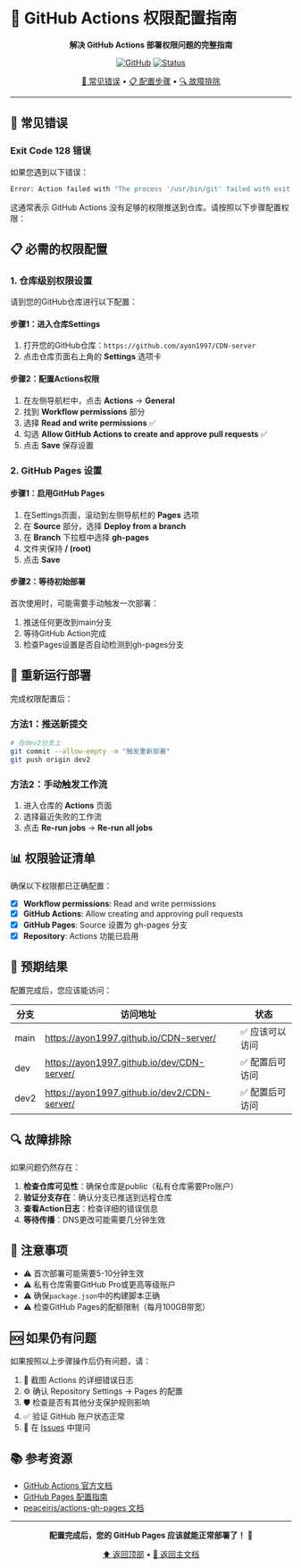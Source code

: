 # 🔐 GitHub Actions 权限配置指南

<div align="center">

**解决 GitHub Actions 部署权限问题的完整指南**

[![GitHub](https://img.shields.io/badge/GitHub-Actions-2088FF?logo=github-actions)](https://github.com/features/actions)
[![Status](https://img.shields.io/badge/Status-Updated-success)]()

[🚨 常见错误](#-常见错误) • [📋 配置步骤](#-必需的权限配置) • [🔍 故障排除](#-故障排除)

</div>

---

## 🚨 常见错误

### Exit Code 128 错误

如果您遇到以下错误：

```bash
Error: Action failed with "The process '/usr/bin/git' failed with exit code 128"
```

这通常表示 GitHub Actions 没有足够的权限推送到仓库。请按照以下步骤配置权限：

## 📋 必需的权限配置

### 1. 仓库级别权限设置

请到您的GitHub仓库进行以下配置：

#### 步骤1：进入仓库Settings
1. 打开您的GitHub仓库：`https://github.com/ayon1997/CDN-server`
2. 点击仓库页面右上角的 **Settings** 选项卡

#### 步骤2：配置Actions权限
1. 在左侧导航栏中，点击 **Actions** → **General**
2. 找到 **Workflow permissions** 部分
3. 选择 **Read and write permissions** ✅
4. 勾选 **Allow GitHub Actions to create and approve pull requests** ✅
5. 点击 **Save** 保存设置

### 2. GitHub Pages 设置

#### 步骤1：启用GitHub Pages
1. 在Settings页面，滚动到左侧导航栏的 **Pages** 选项
2. 在 **Source** 部分，选择 **Deploy from a branch**
3. 在 **Branch** 下拉框中选择 **gh-pages**
4. 文件夹保持 **/ (root)**
5. 点击 **Save**

#### 步骤2：等待初始部署
首次使用时，可能需要手动触发一次部署：
1. 推送任何更改到main分支
2. 等待GitHub Action完成
3. 检查Pages设置是否自动检测到gh-pages分支

## 🔄 重新运行部署

完成权限配置后：

### 方法1：推送新提交
```bash
# 在dev2分支上
git commit --allow-empty -m "触发重新部署"
git push origin dev2
```

### 方法2：手动触发工作流
1. 进入仓库的 **Actions** 页面
2. 选择最近失败的工作流
3. 点击 **Re-run jobs** → **Re-run all jobs**

## 📊 权限验证清单

确保以下权限都已正确配置：

- [x] **Workflow permissions**: Read and write permissions
- [x] **GitHub Actions**: Allow creating and approving pull requests  
- [x] **GitHub Pages**: Source 设置为 gh-pages 分支
- [x] **Repository**: Actions 功能已启用

## 🎯 预期结果

配置完成后，您应该能访问：

| 分支 | 访问地址 | 状态 |
|------|----------|------|
| main | https://ayon1997.github.io/CDN-server/ | ✅ 应该可以访问 |
| dev | https://ayon1997.github.io/dev/CDN-server/ | ✅ 配置后可访问 |
| dev2 | https://ayon1997.github.io/dev2/CDN-server/ | ✅ 配置后可访问 |

## 🔍 故障排除

如果问题仍然存在：

1. **检查仓库可见性**：确保仓库是public（私有仓库需要Pro账户）
2. **验证分支存在**：确认分支已推送到远程仓库
3. **查看Action日志**：检查详细的错误信息
4. **等待传播**：DNS更改可能需要几分钟生效

## 📝 注意事项

- ⚠️ 首次部署可能需要5-10分钟生效
- ⚠️ 私有仓库需要GitHub Pro或更高等级账户
- ⚠️ 确保`package.json`中的构建脚本正确
- ⚠️ 检查GitHub Pages的配额限制（每月100GB带宽）

## 🆘 如果仍有问题

如果按照以上步骤操作后仍有问题，请：

1. 📸 截图 Actions 的详细错误日志
2. ⚙️ 确认 Repository Settings → Pages 的配置
3. 🛡️ 检查是否有其他分支保护规则影响
4. ✅ 验证 GitHub 账户状态正常
5. 💬 在 [Issues](https://github.com/aYon1997/CDN-server/issues) 中提问

## 📚 参考资源

- [GitHub Actions 官方文档](https://docs.github.com/en/actions)
- [GitHub Pages 配置指南](https://docs.github.com/en/pages)
- [peaceiris/actions-gh-pages 文档](https://github.com/peaceiris/actions-gh-pages)

---

<div align="center">

**配置完成后，您的 GitHub Pages 应该就能正常部署了！** 🎉

[⬆️ 返回顶部](#-github-actions-权限配置指南) • [📖 返回主文档](./README.md)

</div> 